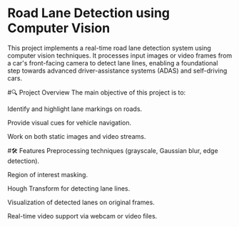 # Road Lane Detection using Computer Vision

This project implements a real-time road lane detection system using computer vision techniques. It processes input images or video frames from a car's front-facing camera to detect lane lines, enabling a foundational step towards advanced driver-assistance systems (ADAS) and self-driving cars.

#🔍 Project Overview
The main objective of this project is to:

Identify and highlight lane markings on roads.

Provide visual cues for vehicle navigation.

Work on both static images and video streams.

#🛠 Features
Preprocessing techniques (grayscale, Gaussian blur, edge detection).

Region of interest masking.

Hough Transform for detecting lane lines.

Visualization of detected lanes on original frames.

Real-time video support via webcam or video files.
